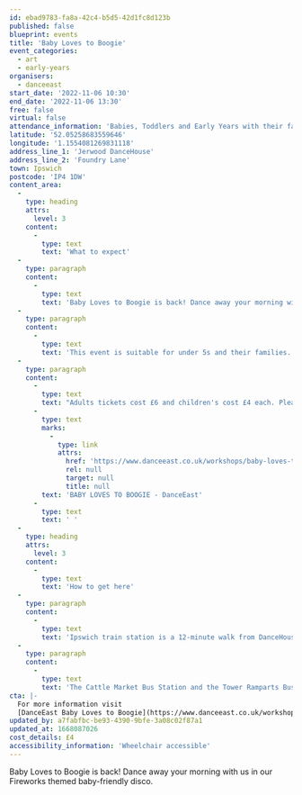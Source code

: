 ```yaml
---
id: ebad9783-fa8a-42c4-b5d5-42d1fc8d123b
published: false
blueprint: events
title: 'Baby Loves to Boogie'
event_categories:
  - art
  - early-years
organisers:
  - danceeast
start_date: '2022-11-06 10:30'
end_date: '2022-11-06 13:30'
free: false
virtual: false
attendance_information: 'Babies, Toddlers and Early Years with their families'
latitude: '52.05258683559646'
longitude: '1.1554081269831118'
address_line_1: 'Jerwood DanceHouse'
address_line_2: 'Foundry Lane'
town: Ipswich
postcode: 'IP4 1DW'
content_area:
  -
    type: heading
    attrs:
      level: 3
    content:
      -
        type: text
        text: 'What to expect'
  -
    type: paragraph
    content:
      -
        type: text
        text: 'Baby Loves to Boogie is back! Dance away your morning with us in our Fireworks themed baby-friendly disco. Boogie with the whole family, show off your best dance moves and take part in fun games and themed arts and crafts!'
  -
    type: paragraph
    content:
      -
        type: text
        text: 'This event is suitable for under 5s and their families.'
  -
    type: paragraph
    content:
      -
        type: text
        text: "Adults tickets cost £6 and children's cost £4 each. Please book via the DanceEast website "
      -
        type: text
        marks:
          -
            type: link
            attrs:
              href: 'https://www.danceeast.co.uk/workshops/baby-loves-to-boogie/'
              rel: null
              target: null
              title: null
        text: 'BABY LOVES TO BOOGIE - DanceEast'
      -
        type: text
        text: ' '
  -
    type: heading
    attrs:
      level: 3
    content:
      -
        type: text
        text: 'How to get here'
  -
    type: paragraph
    content:
      -
        type: text
        text: 'Ipswich train station is a 12-minute walk from DanceHouse.'
  -
    type: paragraph
    content:
      -
        type: text
        text: 'The Cattle Market Bus Station and the Tower Ramparts Bus Station are within 15 minutes’ walk and buses run frequently.'
cta: |-
  For more information visit 
  [DanceEast Baby Loves to Boogie](https://www.danceeast.co.uk/workshops/baby-loves-to-boogie/)
updated_by: a7fabfbc-be93-4390-9bfe-3a08c02f87a1
updated_at: 1668087026
cost_details: £4
accessibility_information: 'Wheelchair accessible'
---
```

Baby Loves to Boogie is back! Dance away your morning with us in our Fireworks themed baby-friendly disco.